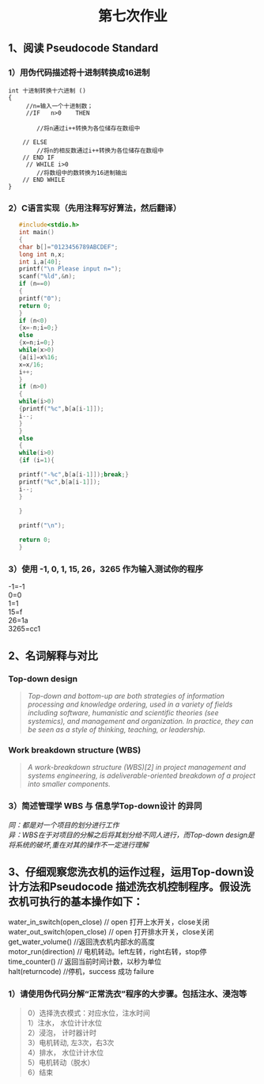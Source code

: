 # <center> 第七次作业</center>      
## 1、阅读 Pseudocode Standard  
### 1）用伪代码描述将十进制转换成16进制  

    int 十进制转换十六进制 ()
    {
         //n=输入一个十进制数；
         //IF   n>0    THEN

            //将n通过i++转换为各位储存在数组中
          
        // ELSE 
            //将n的相反数通过i++转换为各位储存在数组中
        // END IF 
         // WHILE i>0 
            //将数组中的数转换为16进制输出
        // END WHILE
    }
### 2）C语言实现（先用注释写好算法，然后翻译）   
 ```c 
    #include<stdio.h>
    int main()
    {
    char b[]="0123456789ABCDEF";
    long int n,x;
    int i,a[40];
    printf("\n Please input n=");
    scanf("%ld",&n);
    if (n==0)
    {
    printf("0");
    return 0;
    }
    if (n<0)
    {x=-n;i=0;}
    else 
    {x=n;i=0;}
    while(x>0)
    {a[i]=x%16;
    x=x/16;
    i++;
    }
    if (n>0)
    { 
    while(i>0)
    {printf("%c",b[a[i-1]]);
    i--;
    }
    }
    else 
    {
	while(i>0)
    {if (i=1){

    printf("-%c",b[a[i-1]]);break;}
    printf("%c",b[a[i-1]]);
    i--;
    }
    
    }

    printf("\n");

    return 0;
    } 
```

### 3）使用 -1, 0, 1, 15, 26，3265 作为输入测试你的程序  
 -1=-1   
 0=0  
 1=1  
 15=f  
 26=1a  
 3265=cc1  
  
## 2、名词解释与对比  
### Top-down design  
>*Top-down and bottom-up are both strategies of information processing and knowledge ordering, used in a variety of fields including software, humanistic and scientific theories (see systemics), and management and organization. In practice, they can be seen as a style of thinking, teaching, or leadership.*
### Work breakdown structure (WBS) 
>*A work-breakdown structure (WBS)[2] in project management and systems engineering, is adeliverable-oriented breakdown of a project into smaller components.*  
### 3）简述管理学 WBS 与 信息学Top-down设计 的异同   
 *同：都是对一个项目的划分进行工作*   
 *异：WBS在于对项目的分解之后将其划分给不同人进行，而Top-down design是将系统的破坏,重在对其的操作不一定进行理解*  

   
## 3、仔细观察您洗衣机的运作过程，运用Top-down设计方法和Pseudocode 描述洗衣机控制程序。假设洗衣机可执行的基本操作如下：
water_in_switch(open_close) // open 打开上水开关，close关闭   
water_out_switch(open_close) // open 打开排水开关，close关闭    
get_water_volume() //返回洗衣机内部水的高度      
motor_run(direction) // 电机转动。left左转，right右转，stop停   
time_counter() // 返回当前时间计数，以秒为单位      
halt(returncode) //停机，success 成功 failure      
### 1）请使用伪代码分解“正常洗衣”程序的大步骤。包括注水、浸泡等  
 >0）选择洗衣模式：对应水位，注水时间    
1）注水， 水位计计水位    
2）浸泡， 计时器计时    
3）电机转动, 左3次，右3次   
4）排水， 水位计计水位  
5）电机转动（脱水）     
6）结束    







   
     
     

    
  

